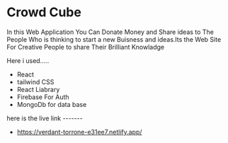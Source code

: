 # Crowd Cube

In this Web Application You Can Donate Money and Share ideas to The People Who is thinking to start a new Buisness and ideas.Its the Web Site For Creative People to share Their Brilliant Knowladge

Here i used.....
- React 
- tailwind CSS
- React Liabrary 
- Firebase For Auth
- MongoDb for data base


here is the live link -------
-  https://verdant-torrone-e31ee7.netlify.app/